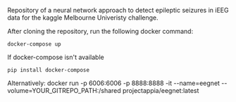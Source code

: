 Repository of a neural network approach to detect epileptic seizures 
in iEEG data for the kaggle Melbourne Univeristy challenge.

After cloning the repository, run the following docker command:

    docker-compose up

If docker-compose isn't available 
   
    pip install docker-compose


Alternatively:
docker run -p 6006:6006 -p 8888:8888 -it --name=eegnet --volume=YOUR_GITREPO_PATH:/shared projectappia/eegnet:latest
